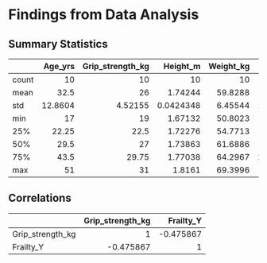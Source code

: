 
# Findings from Data Analysis

## Summary Statistics
|       |   Age_yrs |   Grip_strength_kg |   Height_m |   Weight_kg |      BMI |   Frailty_Y |
|:------|----------:|-------------------:|-----------:|------------:|---------:|------------:|
| count |   10      |           10       | 10         |    10       | 10       |   10        |
| mean  |   32.5    |           26       |  1.74244   |    59.8288  | 19.682   |    0.4      |
| std   |   12.8604 |            4.52155 |  0.0424348 |     6.45544 |  1.78097 |    0.516398 |
| min   |   17      |           19       |  1.67132   |    50.8023  | 17.08    |    0        |
| 25%   |   22.25   |           22.5     |  1.72276   |    54.7713  | 18.415   |    0        |
| 50%   |   29.5    |           27       |  1.73863   |    61.6886  | 19.185   |    0        |
| 75%   |   43.5    |           29.75    |  1.77038   |    64.2967  | 21.1825  |    1        |
| max   |   51      |           31       |  1.8161    |    69.3996  | 22.33    |    1        |

## Correlations
|                  |   Grip_strength_kg |   Frailty_Y |
|:-----------------|-------------------:|------------:|
| Grip_strength_kg |           1        |   -0.475867 |
| Frailty_Y        |          -0.475867 |    1        |
